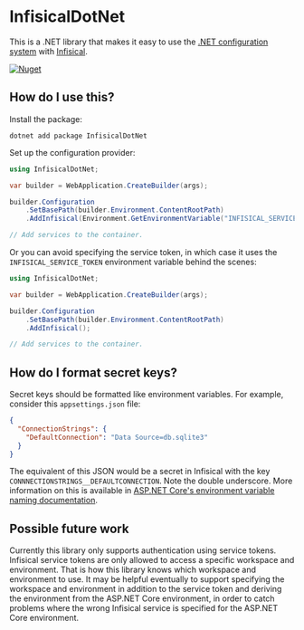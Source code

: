 # InfisicalDotNet

This is a .NET library that makes it easy to use the [.NET configuration system](https://learn.microsoft.com/en-us/aspnet/core/fundamentals/configuration/?view=aspnetcore-7.0) with [Infisical](https://infisical.com/).

[![Nuget](https://img.shields.io/nuget/dt/InfisicalDotNet)](https://www.nuget.org/packages/InfisicalDotNet)

## How do I use this?

Install the package:

```shell
dotnet add package InfisicalDotNet
```

Set up the configuration provider:

```csharp
using InfisicalDotNet;

var builder = WebApplication.CreateBuilder(args);

builder.Configuration
    .SetBasePath(builder.Environment.ContentRootPath)
    .AddInfisical(Environment.GetEnvironmentVariable("INFISICAL_SERVICE_TOKEN"));

// Add services to the container.
```

Or you can avoid specifying the service token, in which case it uses the `INFISICAL_SERVICE_TOKEN` environment variable behind the scenes:

```csharp
using InfisicalDotNet;

var builder = WebApplication.CreateBuilder(args);

builder.Configuration
    .SetBasePath(builder.Environment.ContentRootPath)
    .AddInfisical();

// Add services to the container.
```

## How do I format secret keys?

Secret keys should be formatted like environment variables. For example, consider this `appsettings.json` file:

```json
{
  "ConnectionStrings": {
    "DefaultConnection": "Data Source=db.sqlite3"
  }
}
```

The equivalent of this JSON would be a secret in Infisical with the key `CONNNECTIONSTRINGS__DEFAULTCONNECTION`. Note the double underscore. More information on this is available in [ASP.NET Core's environment variable naming documentation](https://learn.microsoft.com/en-us/aspnet/core/fundamentals/configuration/?view=aspnetcore-7.0#naming-of-environment-variables).

## Possible future work

Currently this library only supports authentication using service tokens. Infisical service tokens are only allowed to access a specific workspace and environment. That is how this library knows which workspace and environment to use. It may be helpful eventually to support specifying the workspace and environment in addition to the service token and deriving the environment from the ASP.NET Core environment, in order to catch problems where the wrong Infisical service is specified for the ASP.NET Core environment. 
